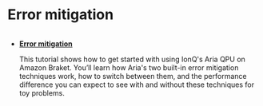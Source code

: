 # Error mitigation

```{toctree}

```

  * [**Error mitigation**](https://mybinder.org/v2/gh/benhong-amzn/amazon-braket-examples.git/pure_reorg?labpath=modules/Continue_Exploring/quantum_hardware/error_mitigation/Error_Mitigation_on_Amazon_Braket.ipynb)

    This tutorial shows how to get started with using IonQ's Aria QPU on Amazon Braket. You’ll learn how Aria's two built-in error mitigation techniques work, how to switch between them, and the performance difference you can expect to see with and without these techniques for toy problems. 
    